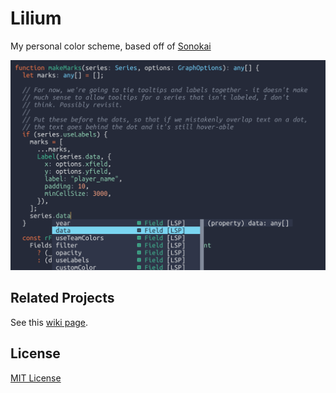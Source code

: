 # Lilium

My personal color scheme, based off of [Sonokai](https://github.com/sainnhe/sonokai)

![screenshot of the theme](doc/screenshot.png)

## Related Projects

See this [wiki page](https://github.com/sainnhe/sonokai/wiki/Related-Projects).

## License

[MIT License](./LICENSE)

